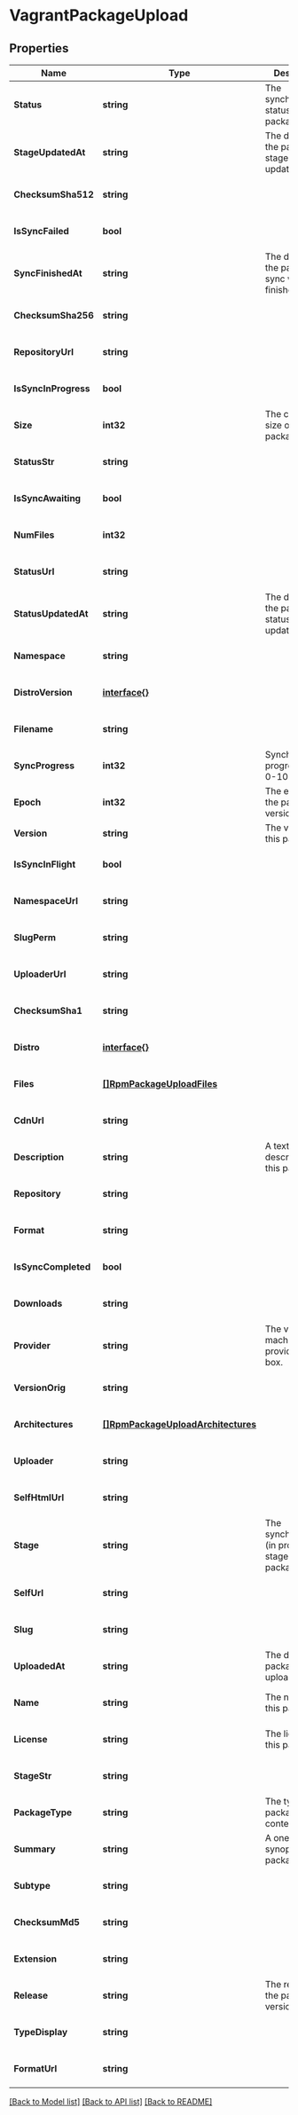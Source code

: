 # VagrantPackageUpload

## Properties
Name | Type | Description | Notes
------------ | ------------- | ------------- | -------------
**Status** | **string** | The synchronisation status of the package. | [optional] [default to null]
**StageUpdatedAt** | **string** | The datetime the package stage was updated at. | [optional] [default to null]
**ChecksumSha512** | **string** |  | [optional] [default to null]
**IsSyncFailed** | **bool** |  | [optional] [default to null]
**SyncFinishedAt** | **string** | The datetime the package sync was finished at. | [optional] [default to null]
**ChecksumSha256** | **string** |  | [optional] [default to null]
**RepositoryUrl** | **string** |  | [optional] [default to null]
**IsSyncInProgress** | **bool** |  | [optional] [default to null]
**Size** | **int32** | The calculated size of the package. | [optional] [default to null]
**StatusStr** | **string** |  | [optional] [default to null]
**IsSyncAwaiting** | **bool** |  | [optional] [default to null]
**NumFiles** | **int32** |  | [optional] [default to null]
**StatusUrl** | **string** |  | [optional] [default to null]
**StatusUpdatedAt** | **string** | The datetime the package status was updated at. | [optional] [default to null]
**Namespace** | **string** |  | [optional] [default to null]
**DistroVersion** | [**interface{}**](interface{}.md) |  | [optional] [default to null]
**Filename** | **string** |  | [optional] [default to null]
**SyncProgress** | **int32** | Synchronisation progress (from 0-100) | [optional] [default to null]
**Epoch** | **int32** | The epoch of the package version (if any). | [optional] [default to null]
**Version** | **string** | The version of this package. | [default to null]
**IsSyncInFlight** | **bool** |  | [optional] [default to null]
**NamespaceUrl** | **string** |  | [optional] [default to null]
**SlugPerm** | **string** |  | [optional] [default to null]
**UploaderUrl** | **string** |  | [optional] [default to null]
**ChecksumSha1** | **string** |  | [optional] [default to null]
**Distro** | [**interface{}**](interface{}.md) |  | [optional] [default to null]
**Files** | [**[]RpmPackageUploadFiles**](RpmPackageUpload_files.md) |  | [optional] [default to null]
**CdnUrl** | **string** |  | [optional] [default to null]
**Description** | **string** | A textual description of this package. | [optional] [default to null]
**Repository** | **string** |  | [optional] [default to null]
**Format** | **string** |  | [optional] [default to null]
**IsSyncCompleted** | **bool** |  | [optional] [default to null]
**Downloads** | **string** |  | [optional] [default to null]
**Provider** | **string** | The virtual machine provider for the box. | [default to null]
**VersionOrig** | **string** |  | [optional] [default to null]
**Architectures** | [**[]RpmPackageUploadArchitectures**](RpmPackageUpload_architectures.md) |  | [optional] [default to null]
**Uploader** | **string** |  | [optional] [default to null]
**SelfHtmlUrl** | **string** |  | [optional] [default to null]
**Stage** | **string** | The synchronisation (in progress) stage of the package. | [optional] [default to null]
**SelfUrl** | **string** |  | [optional] [default to null]
**Slug** | **string** |  | [optional] [default to null]
**UploadedAt** | **string** | The date this package was uploaded. | [optional] [default to null]
**Name** | **string** | The name of this package. | [optional] [default to null]
**License** | **string** | The license of this package. | [optional] [default to null]
**StageStr** | **string** |  | [optional] [default to null]
**PackageType** | **string** | The type of package contents. | [optional] [default to null]
**Summary** | **string** | A one-liner synopsis of this package. | [optional] [default to null]
**Subtype** | **string** |  | [optional] [default to null]
**ChecksumMd5** | **string** |  | [optional] [default to null]
**Extension** | **string** |  | [optional] [default to null]
**Release** | **string** | The release of the package version (if any). | [optional] [default to null]
**TypeDisplay** | **string** |  | [optional] [default to null]
**FormatUrl** | **string** |  | [optional] [default to null]

[[Back to Model list]](../README.md#documentation-for-models) [[Back to API list]](../README.md#documentation-for-api-endpoints) [[Back to README]](../README.md)


